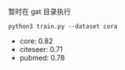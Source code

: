 暂时在 gat 目录执行

```shell
python3 train.py --dataset cora
```

- core: 0.82
- citeseer: 0.71
- pubmed: 0.78
